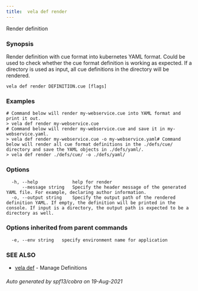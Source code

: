 ```yaml
---
title:  vela def render
---
```


Render definition

### Synopsis

Render definition with cue format into kubernetes YAML format. Could be used to check whether the cue format definition is working as expected. If a directory is used as input, all cue definitions in the directory will be rendered.

```
vela def render DEFINITION.cue [flags]
```

### Examples

```
# Command below will render my-webservice.cue into YAML format and print it out.
> vela def render my-webservice.cue
# Command below will render my-webservice.cue and save it in my-webservice.yaml.
> vela def render my-webservice.cue -o my-webservice.yaml# Command below will render all cue format definitions in the ./defs/cue/ directory and save the YAML objects in ./defs/yaml/.
> vela def render ./defs/cue/ -o ./defs/yaml/
```

### Options

```
  -h, --help             help for render
      --message string   Specify the header message of the generated YAML file. For example, declaring author information.
  -o, --output string    Specify the output path of the rendered definition YAML. If empty, the definition will be printed in the console. If input is a directory, the output path is expected to be a directory as well.
```

### Options inherited from parent commands

```
  -e, --env string   specify environment name for application
```

### SEE ALSO

* [vela def](vela_def)	 - Manage Definitions

###### Auto generated by spf13/cobra on 19-Aug-2021
